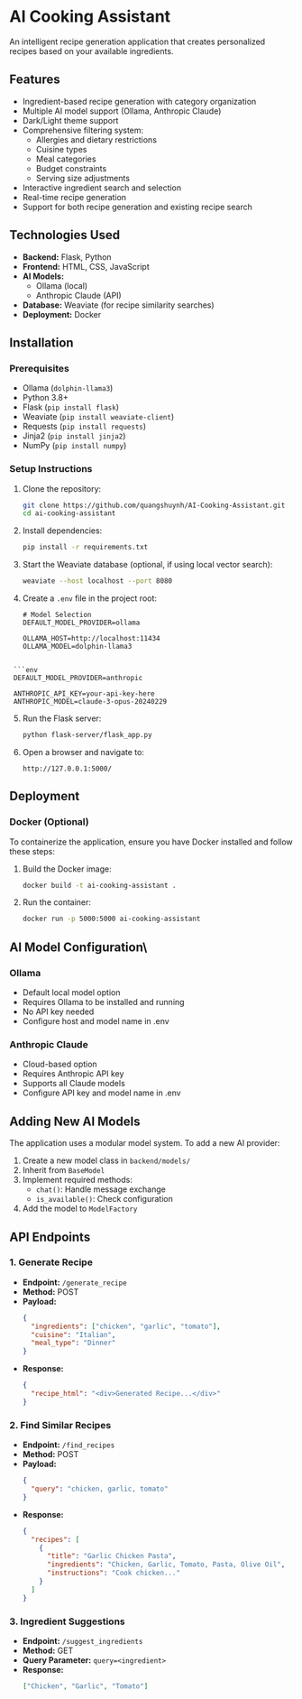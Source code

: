 # AI Cooking Assistant

An intelligent recipe generation application that creates personalized recipes based on your available ingredients.

## Features
- Ingredient-based recipe generation with category organization
- Multiple AI model support (Ollama, Anthropic Claude)
- Dark/Light theme support
- Comprehensive filtering system:
  - Allergies and dietary restrictions
  - Cuisine types
  - Meal categories
  - Budget constraints
  - Serving size adjustments
- Interactive ingredient search and selection
- Real-time recipe generation
- Support for both recipe generation and existing recipe search

## Technologies Used
- **Backend:** Flask, Python
- **Frontend:** HTML, CSS, JavaScript
- **AI Models:** 
  - Ollama (local)
  - Anthropic Claude (API)
- **Database:** Weaviate (for recipe similarity searches)
- **Deployment:** Docker

## Installation

### Prerequisites
- Ollama (`dolphin-llama3`)
- Python 3.8+
- Flask (`pip install flask`)
- Weaviate (`pip install weaviate-client`)
- Requests (`pip install requests`)
- Jinja2 (`pip install jinja2`)
- NumPy (`pip install numpy`)

### Setup Instructions
1. Clone the repository:
   ```sh
   git clone https://github.com/quangshuynh/AI-Cooking-Assistant.git
   cd ai-cooking-assistant
   ```

2. Install dependencies:
   ```sh
   pip install -r requirements.txt
   ```

3. Start the Weaviate database (optional, if using local vector search):
   ```sh
   weaviate --host localhost --port 8080
   ```
   
4. Create a `.env` file in the project root:
   ```env
   # Model Selection
   DEFAULT_MODEL_PROVIDER=ollama

   OLLAMA_HOST=http://localhost:11434
   OLLAMA_MODEL=dolphin-llama3
  ```

   ```env
   DEFAULT_MODEL_PROVIDER=anthropic
   
   ANTHROPIC_API_KEY=your-api-key-here
   ANTHROPIC_MODEL=claude-3-opus-20240229
  ```

5. Run the Flask server:
   ```sh
   python flask-server/flask_app.py
   ```

6. Open a browser and navigate to:
   ```
   http://127.0.0.1:5000/
   ```

## Deployment
### Docker (Optional)
To containerize the application, ensure you have Docker installed and follow these steps:
1. Build the Docker image:
   ```sh
   docker build -t ai-cooking-assistant .
   ```
2. Run the container:
   ```sh
   docker run -p 5000:5000 ai-cooking-assistant
   ```

## AI Model Configuration\
### Ollama
- Default local model option
- Requires Ollama to be installed and running
- No API key needed
- Configure host and model name in .env

### Anthropic Claude
- Cloud-based option
- Requires Anthropic API key
- Supports all Claude models
- Configure API key and model name in .env

## Adding New AI Models

The application uses a modular model system. To add a new AI provider:

1. Create a new model class in `backend/models/`
2. Inherit from `BaseModel`
3. Implement required methods:
   - `chat()`: Handle message exchange
   - `is_available()`: Check configuration
4. Add the model to `ModelFactory`

## API Endpoints
### 1. Generate Recipe
- **Endpoint:** `/generate_recipe`
- **Method:** POST
- **Payload:**
  ```json
  {
    "ingredients": ["chicken", "garlic", "tomato"],
    "cuisine": "Italian",
    "meal_type": "Dinner"
  }
  ```
- **Response:**
  ```json
  {
    "recipe_html": "<div>Generated Recipe...</div>"
  }
  ```

### 2. Find Similar Recipes
- **Endpoint:** `/find_recipes`
- **Method:** POST
- **Payload:**
  ```json
  {
    "query": "chicken, garlic, tomato"
  }
  ```
- **Response:**
  ```json
  {
    "recipes": [
      {
        "title": "Garlic Chicken Pasta",
        "ingredients": "Chicken, Garlic, Tomato, Pasta, Olive Oil",
        "instructions": "Cook chicken..."
      }
    ]
  }
  ```

### 3. Ingredient Suggestions
- **Endpoint:** `/suggest_ingredients`
- **Method:** GET
- **Query Parameter:** `query=<ingredient>`
- **Response:**
  ```json
  ["Chicken", "Garlic", "Tomato"]
  ```
